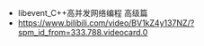 
- libevent_C++高并发网络编程 高级篇
 - https://www.bilibili.com/video/BV1kZ4y137NZ/?spm_id_from=333.788.videocard.0